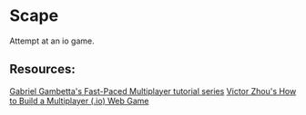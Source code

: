 # Scape
Attempt at an io game.

## Resources:
[Gabriel Gambetta's Fast-Paced Multiplayer tutorial series](https://www.gabrielgambetta.com/client-server-game-architecture.html)
[Victor Zhou's How to Build a Multiplayer (.io) Web Game](https://victorzhou.com/blog/build-an-io-game-part-1/)
